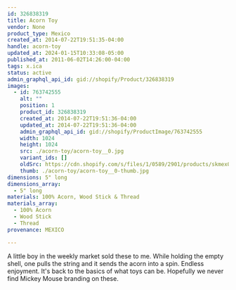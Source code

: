 ```yaml
---
id: 326838319
title: Acorn Toy
vendor: None
product_type: Mexico
created_at: 2014-07-22T19:51:35-04:00
handle: acorn-toy
updated_at: 2024-01-15T10:33:08-05:00
published_at: 2011-06-02T14:26:00-04:00
tags: x.ica
status: active
admin_graphql_api_id: gid://shopify/Product/326838319
images:
  - id: 763742555
    alt: ""
    position: 1
    product_id: 326838319
    created_at: 2014-07-22T19:51:36-04:00
    updated_at: 2014-07-22T19:51:36-04:00
    admin_graphql_api_id: gid://shopify/ProductImage/763742555
    width: 1024
    height: 1024
    src: ./acorn-toy/acorn-toy__0.jpg
    variant_ids: []
    oldSrc: https://cdn.shopify.com/s/files/1/0589/2901/products/skmex0087.tif.jpeg?v=1406073096
    thumb: ./acorn-toy/acorn-toy__0-thumb.jpg
dimensions: 5" long
dimensions_array:
  - 5" long
materials: 100% Acorn, Wood Stick & Thread
materials_array:
  - 100% Acorn
  - Wood Stick
  - Thread
provenance: MEXICO

---
```


A little boy in the weekly market sold these to me. While holding the empty shell, one pulls the string and it sends the acorn into a spin. Endless enjoyment. It's back to the basics of what toys can be. Hopefully we never find Mickey Mouse branding on these.